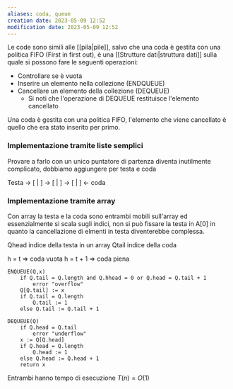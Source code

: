 ```yaml
---
aliases: coda, queue
creation date: 2023-05-09 12:52
modification date: 2023-05-09 12:52
---
```


Le code sono simili alle [[pila|pile]], salvo che una coda è gestita con una politica FIFO (First in first out), è una [[Strutture dati|struttura dati]] sulla quale si possono fare le seguenti operazioni:
- Controllare se è vuota
- Inserire un elemento nella collezione (ENDQUEUE)
- Cancellare un elemento della collezione (DEQUEUE)
	- Si noti che l'operazione di DEQUEUE restituisce l'elemento cancellato

Una coda è gestita con una politica FIFO, l'elemento che viene cancellato è quello che era stato inserito per primo. 

### Implementazione tramite liste semplici
Provare a farlo con un unico puntatore di partenza diventa inutilmente complicato, dobbiamo aggiungere per testa e coda

Testa -> \[ | \] -> \[ | \] -> \[ | \] <- coda

### Implementazione tramite array
Con array la testa e la coda sono entrambi mobili sull'array ed essenzialmente si scala sugli indici, non si può fissare la testa in A\[0\] in quanto la cancellazione di elmenti in testa diventerebbe complessa.

Qhead indice della testa in un array
Qtail indice della coda

h = t => coda vuota
h = t + 1 => coda piena

```
ENQUEUE(Q,x)
	if Q.tail = Q.length and Q.hhead = 0 or Q.head = Q.tail + 1
		error "overflow"
	Q[Q.tail] := x
	if Q.tail = Q.length
		Q.tail := 1
	else Q.tail := Q.tail + 1
```

```
DEQUEUE(Q)
	if Q.head = Q.tail
		error "underflow"
	x := Q[Q.head]
	if Q.head = Q.length
		Q.head := 1
	else Q.head := Q.head + 1
	return x
```

Entrambi hanno tempo di esecuzione $T(n) = O(1)$


